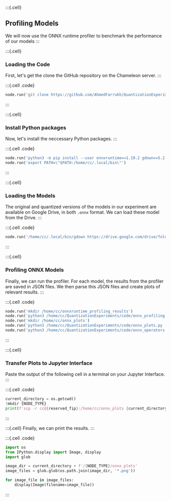 :::{.cell}
## Profiling Models
We will now use the ONNX runtime profiler to benchmark the performance of our models 
:::

:::{.cell}
### Loading the Code
First, let's get the clone the GitHub repository on the Chameleon server.
:::

:::{.cell .code}
```python
node.run('git clone https://github.com/AhmedFarrukh/QuantizationExperiments.git')
```
:::

:::{.cell}
### Install Python packages
Now, let's install the neccessary Python packages.
:::

:::{.cell .code}
```python
node.run('python3 -m pip install --user onnxruntime==1.19.2 gdown==5.2.0 matplotlib==3.7.5 pandas==2.0.3')
node.run('export PATH=\"$PATH:/home/cc/.local/bin\"')
```
:::

:::{.cell}
### Loading the Models
The original and quantized versions of the models in our experiment are available on Google Drive, in both `.onnx` format. We can load these model from the Drive.
:::

:::{.cell .code}
```python
node.run('/home/cc/.local/bin/gdown https://drive.google.com/drive/folders/1YD2eW0557lorRmmP5izPiVf5anjdFgdc?usp=drive_link -O /home/cc/onnx_models --folder')
```
:::


:::{.cell}
### Profiling ONNX Models 
Finally, we can run the profiler. For each model, the results from the profiler are saved in JSON files. We then parse this JSON files and create plots of relevant results.
:::

:::{.cell .code}
```python
node.run('mkdir /home/cc/onnxruntime_profiling_results')
node.run('python3 /home/cc/QuantizationExperiments/code/onnx_profiling.py  --onnx_dir=/home/cc/onnx_models --results_dir=/home/cc/onnxruntime_profiling_results --num_repetitions=100')
node.run('mkdir /home/cc/onnx_plots')
node.run('python3 /home/cc/QuantizationExperiments/code/onnx_plots.py --results_dir=/home/cc/onnxruntime_profiling_results --save_dir=/home/cc/onnx_plots --num_repetitions=100')
node.run('python3 /home/cc/QuantizationExperiments/code/onnx_operators.py --model=ResNet50 --orig_result_format=/home/cc/onnxruntime_profiling_results/onnx_ResNet50_profiling --quant_result_format=/home/cc/onnxruntime_profiling_results/onnx_ResNet50_quant_profiling --num_repetitions=100 --output_name=/home/cc/onnx_plots/ResNet50')
```
:::

:::{.cell}
### Transfer Plots to Jupyter Interface 
Paste the output of the following cell in a terminal on your Jupyter Interface.
:::

:::{.cell .code}
```python
current_directory = os.getcwd()
!mkdir {NODE_TYPE}
print(f'scp -r cc@{reserved_fip}:/home/cc/onnx_plots {current_directory}/{NODE_TYPE}')

```
:::

:::{.cell}
Finally, we can print the results.
:::

:::{.cell .code}
```python
import os
from IPython.display import Image, display
import glob

image_dir = current_directory + f'/{NODE_TYPE}/onnx_plots' 
image_files = glob.glob(os.path.join(image_dir, '*.png'))

for image_file in image_files:
    display(Image(filename=image_file))

```
:::
